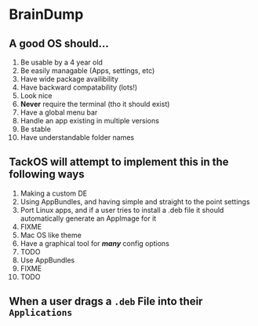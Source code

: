 # BrainDump

## A good OS should...
1. Be usable by a 4 year old
2. Be easily managable (Apps, settings, etc)
3. Have wide package availibility
4. Have backward compatability (lots!)
5. Look nice
6. **Never** require the terminal (tho it should exist)
7. Have a global menu bar
8. Handle an app existing in multiple versions
9. Be stable
10. Have understandable folder names

## TackOS will attempt to implement this in the following ways
1. Making a custom DE
2. Using AppBundles, and having simple and straight to the point settings
3. Port Linux apps, and if a user tries to install a .deb file it should automatically generate an AppImage for it
4. FIXME
5. Mac OS like theme
6. Have a graphical tool for ***many*** config options
7. TODO
8. Use AppBundles
9. FIXME
10. TODO


## When a user drags a ```.deb``` File into their ```Applications```


